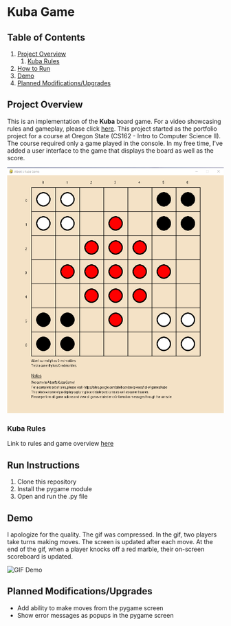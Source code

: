 # Kuba Game


## Table of Contents
1. [Project Overview](#project-overview)
   1. [Kuba Rules](#kuba-rules)
2. [How to Run](#how-to-run)
3. [Demo](#demo)
4. [Planned Modifications/Upgrades](#planned-modificationsupgrades)



## Project Overview

This is an implementation of the **Kuba** board game. For a video showcasing rules and gameplay, please click [here](https://youtu.be/XglqkfzsXYc).
This project started as the portfolio project for a course at Oregon State (CS162 - Intro to Computer Science II).
The course required only a game played in the console. In my free time, I've added a user interface to the game that displays the board
as well as the score.

![UI Screenshot](/images/Screenshot%202021-09-07%20232239.png)



### Kuba Rules

Link to rules and game overview [here](https://sites.google.com/site/boardandpieces/list-of-games/kuba)

## Run Instructions

1. Clone this repository
2. Install the pygame module
3. Open and run the .py file

## Demo

I apologize for the quality. The gif was compressed. In the gif, two players take turns making moves. The screen is updated after each move.
At the end of the gif, when a player knocks off a red marble, their on-screen scoreboard is updated.

![GIF Demo](/images/demo.gif)



## Planned Modifications/Upgrades

* Add ability to make moves from the pygame screen
* Show error messages as popups in the pygame screen